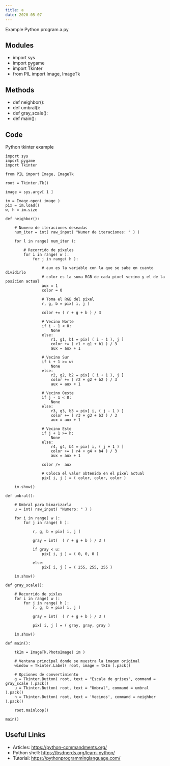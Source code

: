 ```yaml
---
title: a
date: 2020-05-07
---
```

Example Python program a.py

## Modules

* import sys
* import pygame 
* import Tkinter
* from PIL import Image, ImageTk

## Methods

* def neighbor():
* def umbral():
* def gray_scale():
* def main():

## Code

Python tkinter example

    import sys
    import pygame 
    import Tkinter
    
    from PIL import Image, ImageTk
    
    root = Tkinter.Tk()
    
    image = sys.argv[ 1 ]
    
    im = Image.open( image )
    pix = im.load()
    w, h = im.size
    
    def neighbor():
        
        # Numero de iteraciones deseadas
        num_iter = int( raw_input( "Numer de iteraciones: " ) )
            
        for l in range( num_iter ):
    
            # Recorrido de pixeles
            for i in range( w ):
                for j in range( h ):
                    
                    # aux es la variable con la que se sabe en cuanto dividirlo
                    # color es la suma RGB de cada pixel vecino y el de la posicion actual
                    aux = 1
                    color = 0
                    
                    # Toma el RGB del pixel
                    r, g, b = pix[ i, j ]
    
                    color += ( r + g + b ) / 3
                    
                    # Vecino Norte
                    if i - 1 < 0:
                        None
                    else:
                        r1, g1, b1 = pix[ ( i - 1 ), j ]
                        color += ( r1 + g1 + b1 ) / 3 
                        aux = aux + 1
                        
                    # Vecino Sur
                    if i + 1 >= w:
                        None
                    else:
                        r2, g2, b2 = pix[ ( i + 1 ), j ]
                        color += ( r2 + g2 + b2 ) / 3
                        aux = aux + 1
                    
                    # Vecino Oeste
                    if j - 1 < 0:
                        None
                    else:
                        r3, g3, b3 = pix[ i, ( j - 1 ) ]
                        color += ( r3 + g3 + b3 ) / 3
                        aux = aux + 1
                    
                    # Vecino Este
                    if j + 1 >= h:
                        None
                    else:
                        r4, g4, b4 = pix[ i, ( j + 1 ) ]
                        color += ( r4 + g4 + b4 ) / 3
                        aux = aux + 1
                
                    color /=  aux
                    
                    # Coloca el valor obtenido en el pixel actual
                    pix[ i, j ] = ( color, color, color )
    
        im.show()
    
    def umbral():
    
        # Umbral para binarizarla
        u = int( raw_input( "Numero: " ) )
    
        for i in range( w ):
            for j in range( h ):
    
                r, g, b = pix[ i, j ]
                
                gray = int(  ( r + g + b ) / 3 )
                
                if gray < u:
                    pix[ i, j ] = ( 0, 0, 0 )
    
                else:
                    pix[ i, j ] = ( 255, 255, 255 )
                    
        im.show()
    
    def gray_scale():
    
        # Recorrido de pixles
        for i in range( w ):
            for j in range( h ):
                r, g, b = pix[ i, j ]
    
                gray = int(  ( r + g + b ) / 3 )
                
                pix[ i, j ] = ( gray, gray, gray )
    
        im.show()
    
    def main():
        
        tkIm = ImageTk.PhotoImage( im )
    
        # Ventana principal donde se muestra la imagen original
        window = Tkinter.Label( root, image = tkIm ).pack()
    
        # Opciones de convertimiento
        g = Tkinter.Button( root, text = "Escala de grises", command = gray_scale ).pack()
        u = Tkinter.Button( root, text = "Umbral", command = umbral ).pack()
        n = Tkinter.Button( root, text = 'Vecinos', command = neighbor ).pack()
    
        root.mainloop()    
    
    main()

## Useful Links

- Articles: https://python-commandments.org/
- Python shell: https://bsdnerds.org/learn-python/
- Tutorial: https://pythonprogramminglanguage.com/
